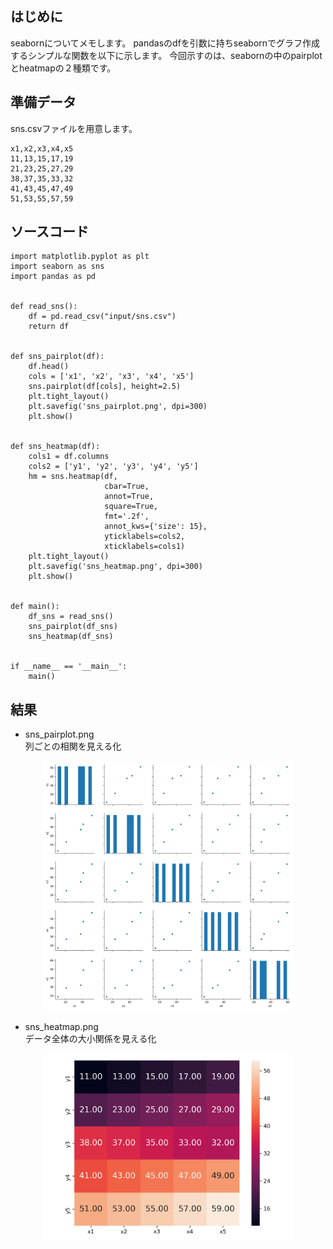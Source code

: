 ## はじめに

seabornについてメモします。
pandasのdfを引数に持ちseabornでグラフ作成するシンプルな関数を以下に示します。
今回示すのは、seabornの中のpairplotとheatmapの２種類です。


## 準備データ

sns.csvファイルを用意します。
```
x1,x2,x3,x4,x5
11,13,15,17,19
21,23,25,27,29
38,37,35,33,32
41,43,45,47,49
51,53,55,57,59
```

## ソースコード

```
import matplotlib.pyplot as plt
import seaborn as sns
import pandas as pd


def read_sns():
    df = pd.read_csv("input/sns.csv")
    return df


def sns_pairplot(df):
    df.head()
    cols = ['x1', 'x2', 'x3', 'x4', 'x5']
    sns.pairplot(df[cols], height=2.5)
    plt.tight_layout()
    plt.savefig('sns_pairplot.png', dpi=300)
    plt.show()


def sns_heatmap(df):
    cols1 = df.columns
    cols2 = ['y1', 'y2', 'y3', 'y4', 'y5']
    hm = sns.heatmap(df,
                     cbar=True,
                     annot=True,
                     square=True,
                     fmt='.2f',
                     annot_kws={'size': 15},
                     yticklabels=cols2,
                     xticklabels=cols1)
    plt.tight_layout()
    plt.savefig('sns_heatmap.png', dpi=300)
    plt.show()


def main():
    df_sns = read_sns()
    sns_pairplot(df_sns)
    sns_heatmap(df_sns)


if __name__ == '__main__':
    main()
```


## 結果
- sns_pairplot.png  
列ごとの相関を見える化
<div align="center">
<img src="img/sns_pairplot.png" width="400px">
</div>

- sns_heatmap.png  
データ全体の大小関係を見える化
<div align="center">
<img src="img/sns_heatmap.png" width="400px">
</div>
